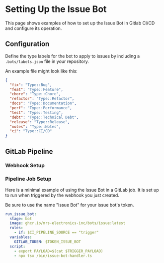 # Setting Up the Issue Bot

This page shows examples of how to set up the Issue Bot in Gitlab CI/CD and configure its operation.

## Configuration

Define the type labels for the bot to apply to issues by including a `.bots/labels.json` file in your repository.

An example file might look like this:

```json
{
  "fix": "Type::Bug",
  "feat": "Type::Feature",
  "chore": "Type::Chore",
  "refactor": "Type::Refactor",
  "docs": "Type::Documentation",
  "perf": "Type::Performance",
  "test": "Type::Testing",
  "debt": "Type::Technical Debt",
  "release": "Type::Release",
  "notes": "Type::Notes",
  "ci": "Type::CI/CD"
}
```

## GitLab Pipeline

### Webhook Setup

<!-- TODO(#46): add webhook setup -->

### Pipeline Job Setup

Here is a minimal example of using the Issue Bot in a GitLab job. It is set up to run when triggered by the webhook you just created.

Be sure to use the name "Issue Bot" for your issue bot's token.

```yaml
run_issue_bot:
  stage: bot
  image: ghcr.io/mrs-electronics-inc/bots/issue:latest
  rules:
    - if: $CI_PIPELINE_SOURCE == "trigger"
  variables:
    GITLAB_TOKEN: $TOKEN_ISSUE_BOT
  script:
    - export PAYLOAD=$(cat $TRIGGER_PAYLOAD)
    - npx tsx /bin/issue-bot-handler.ts
```
